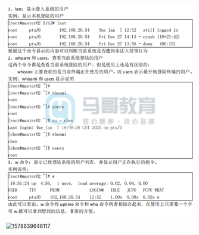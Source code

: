 ![1578395216898](..\typora-user-images\1578395216898.png)

![1578639646117](C:\Users\cfl\AppData\Roaming\Typora\typora-user-images\1578639646117.png)